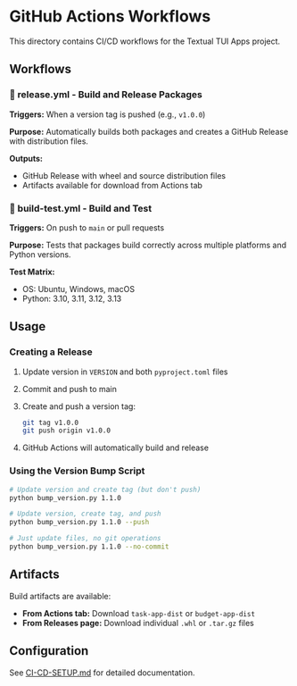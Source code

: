 # GitHub Actions Workflows

This directory contains CI/CD workflows for the Textual TUI Apps project.

## Workflows

### 🚀 release.yml - Build and Release Packages

**Triggers:** When a version tag is pushed (e.g., `v1.0.0`)

**Purpose:** Automatically builds both packages and creates a GitHub Release with distribution files.

**Outputs:**

- GitHub Release with wheel and source distribution files
- Artifacts available for download from Actions tab

### 🧪 build-test.yml - Build and Test

**Triggers:** On push to `main` or pull requests

**Purpose:** Tests that packages build correctly across multiple platforms and Python versions.

**Test Matrix:**

- OS: Ubuntu, Windows, macOS
- Python: 3.10, 3.11, 3.12, 3.13

## Usage

### Creating a Release

1. Update version in `VERSION` and both `pyproject.toml` files
2. Commit and push to main
3. Create and push a version tag:

   ```bash
   git tag v1.0.0
   git push origin v1.0.0
   ```

4. GitHub Actions will automatically build and release

### Using the Version Bump Script

```bash
# Update version and create tag (but don't push)
python bump_version.py 1.1.0

# Update version, create tag, and push
python bump_version.py 1.1.0 --push

# Just update files, no git operations
python bump_version.py 1.1.0 --no-commit
```

## Artifacts

Build artifacts are available:

- **From Actions tab:** Download `task-app-dist` or `budget-app-dist`
- **From Releases page:** Download individual `.whl` or `.tar.gz` files

## Configuration

See [CI-CD-SETUP.md](../CI-CD-SETUP.md) for detailed documentation.
